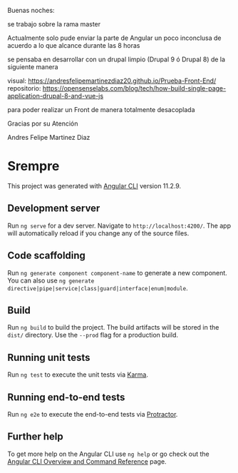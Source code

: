 Buenas noches:

se trabajo sobre la rama master

Actualmente solo pude enviar la parte de Angular un poco inconclusa de acuerdo a lo que alcance durante las 8 horas

se pensaba en desarrollar con un drupal limpio (Drupal 9 ó Drupal 8) de la siguiente manera

visual:   https://andresfelipemartinezdiaz20.github.io/Prueba-Front-End/
repositorio:  https://opensenselabs.com/blog/tech/how-build-single-page-application-drupal-8-and-vue-js

para poder realizar un Front de manera totalmente desacoplada

Gracias por su Atención

Andres Felipe Martinez Diaz


# Srempre

This project was generated with [Angular CLI](https://github.com/angular/angular-cli) version 11.2.9.

## Development server

Run `ng serve` for a dev server. Navigate to `http://localhost:4200/`. The app will automatically reload if you change any of the source files.

## Code scaffolding

Run `ng generate component component-name` to generate a new component. You can also use `ng generate directive|pipe|service|class|guard|interface|enum|module`.

## Build

Run `ng build` to build the project. The build artifacts will be stored in the `dist/` directory. Use the `--prod` flag for a production build.

## Running unit tests

Run `ng test` to execute the unit tests via [Karma](https://karma-runner.github.io).

## Running end-to-end tests

Run `ng e2e` to execute the end-to-end tests via [Protractor](http://www.protractortest.org/).

## Further help

To get more help on the Angular CLI use `ng help` or go check out the [Angular CLI Overview and Command Reference](https://angular.io/cli) page.
